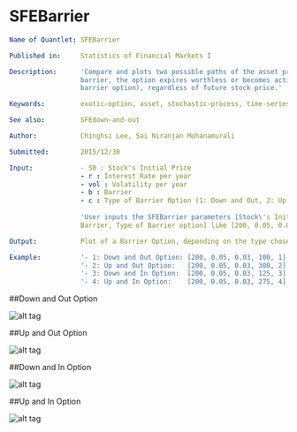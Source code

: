 # SFEBarrier


```yaml
Name of Quantlet: SFEBarrier

Published in:     Statistics of Financial Markets I

Description:      'Compare and plots two possible paths of the asset price. Once the asset price hits the 
                  barrier, the option expires worthless or becomes activated (depending upon the type of 
                  barrier option), regardless of future stock price.'

Keywords:         exotic-option, asset, stochastic-process, time-series, plot

See also:         SFEdown-and-out

Author:           Chinghsi Lee, Sai Niranjan Mohanamurali

Submitted:        2015/12/30

Input:            - S0 : Stock's Initial Price 
                  - r : Interest Rate per year 
                  - vol : Volatility per year 
                  - b : Barrier 
                  - c : Type of Barrier Option (1: Down and Out, 2: Up and Out, 3: Down and In, 4: Up and In)
                  
                  'User inputs the SFEBarrier parameters [Stock\'s Initial Price, Interest Rate, Volatility, 
                  Barrier, Type of Barrier option] like [200, 0.05, 0.03, 100, 1]'

Output:           Plot of a Barrier Option, depending on the type chosen

Example:          '- 1: Down and Out Option: [200, 0.05, 0.03, 100, 1]'
                  '- 2: Up and Out Option:   [200, 0.05, 0.03, 300, 2]'
                  '- 3: Down and In Option:  [200, 0.05, 0.03, 125, 3]'
                  '- 4: Up and In Option:    [200, 0.05, 0.03, 275, 4]'


```

##Down and Out Option 


![alt tag](https://cloud.githubusercontent.com/assets/15204857/12089267/5a133814-b2e3-11e5-8d23-34d4f3989c99.png "Down and Out Option")

##Up and Out Option 


![alt tag](https://cloud.githubusercontent.com/assets/15204857/12089278/6fde4120-b2e3-11e5-8e13-837222e410f8.png "Up and Out Option")

##Down and In Option


![alt tag](https://cloud.githubusercontent.com/assets/15204857/12089244/28fdea62-b2e3-11e5-928f-61fe11406110.png "Down and In Option")

##Up and In Option


![alt tag](https://cloud.githubusercontent.com/assets/15204857/12089256/44835402-b2e3-11e5-8c11-9a856a8424db.png "Up and In Option")


```r

```
